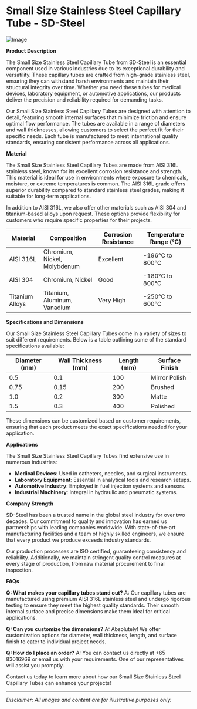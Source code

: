 # Small Size Stainless Steel Capillary Tube - SD-Steel

![Image](https://github.com/user-attachments/assets/2567258e-e124-4816-932d-1809bd27ef0b)

**Product Description**

The Small Size Stainless Steel Capillary Tube from SD-Steel is an essential component used in various industries due to its exceptional durability and versatility. These capillary tubes are crafted from high-grade stainless steel, ensuring they can withstand harsh environments and maintain their structural integrity over time. Whether you need these tubes for medical devices, laboratory equipment, or automotive applications, our products deliver the precision and reliability required for demanding tasks.

Our Small Size Stainless Steel Capillary Tubes are designed with attention to detail, featuring smooth internal surfaces that minimize friction and ensure optimal flow performance. The tubes are available in a range of diameters and wall thicknesses, allowing customers to select the perfect fit for their specific needs. Each tube is manufactured to meet international quality standards, ensuring consistent performance across all applications.

**Material**

The Small Size Stainless Steel Capillary Tubes are made from AISI 316L stainless steel, known for its excellent corrosion resistance and strength. This material is ideal for use in environments where exposure to chemicals, moisture, or extreme temperatures is common. The AISI 316L grade offers superior durability compared to standard stainless steel grades, making it suitable for long-term applications.

In addition to AISI 316L, we also offer other materials such as AISI 304 and titanium-based alloys upon request. These options provide flexibility for customers who require specific properties for their projects.

| Material | Composition | Corrosion Resistance | Temperature Range (°C) |
|----------|-------------|----------------------|-------------------------|
| AISI 316L | Chromium, Nickel, Molybdenum | Excellent | -196°C to 800°C |
| AISI 304   | Chromium, Nickel           | Good     | -180°C to 800°C |
| Titanium Alloys | Titanium, Aluminum, Vanadium | Very High | -250°C to 600°C |

**Specifications and Dimensions**

Our Small Size Stainless Steel Capillary Tubes come in a variety of sizes to suit different requirements. Below is a table outlining some of the standard specifications available:

| Diameter (mm) | Wall Thickness (mm) | Length (mm) | Surface Finish |
|---------------|---------------------|-------------|----------------|
| 0.5           | 0.1                 | 100         | Mirror Polish  |
| 0.75          | 0.15                | 200         | Brushed        |
| 1.0           | 0.2                 | 300         | Matte          |
| 1.5           | 0.3                 | 400         | Polished       |

These dimensions can be customized based on customer requirements, ensuring that each product meets the exact specifications needed for your application.

**Applications**

The Small Size Stainless Steel Capillary Tubes find extensive use in numerous industries:

- **Medical Devices**: Used in catheters, needles, and surgical instruments.
- **Laboratory Equipment**: Essential in analytical tools and research setups.
- **Automotive Industry**: Employed in fuel injection systems and sensors.
- **Industrial Machinery**: Integral in hydraulic and pneumatic systems.

**Company Strength**

SD-Steel has been a trusted name in the global steel industry for over two decades. Our commitment to quality and innovation has earned us partnerships with leading companies worldwide. With state-of-the-art manufacturing facilities and a team of highly skilled engineers, we ensure that every product we produce exceeds industry standards.

Our production processes are ISO certified, guaranteeing consistency and reliability. Additionally, we maintain stringent quality control measures at every stage of production, from raw material procurement to final inspection.

**FAQs**

**Q: What makes your capillary tubes stand out?**
A: Our capillary tubes are manufactured using premium AISI 316L stainless steel and undergo rigorous testing to ensure they meet the highest quality standards. Their smooth internal surface and precise dimensions make them ideal for critical applications.

**Q: Can you customize the dimensions?**
A: Absolutely! We offer customization options for diameter, wall thickness, length, and surface finish to cater to individual project needs.

**Q: How do I place an order?**
A: You can contact us directly at +65 83016969 or email us with your requirements. One of our representatives will assist you promptly.

Contact us today to learn more about how our Small Size Stainless Steel Capillary Tubes can enhance your projects!

---

*Disclaimer: All images and content are for illustrative purposes only.*